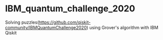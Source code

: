# IBM_quantum_challenge_2020
Solving puzzles(https://github.com/qiskit-community/IBMQuantumChallenge2020) using Grover's algorithm with IBM Qiskit

